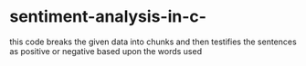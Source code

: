# sentiment-analysis-in-c-
this code breaks the given data into chunks and then testifies the sentences as positive or negative based upon the words used
